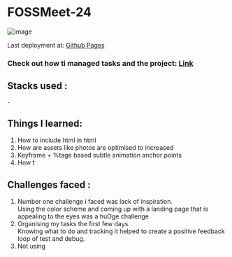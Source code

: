 # FOSSMeet-24

![image](https://github.com/vk-tori/FOSSMeet-24/assets/139075087/4db648a6-9fa4-4f47-8384-96c8039454cc)

Last deployment at: [Github Pages](https://vk-tori.github.io/FOSSMeet-24/home.html)

### Check out how ti managed tasks and the project: [Link](./task.md)

## Stacks used :
    - 

## Things I learned:

  1. How to include html in html
  2. How are assets like photos are optimised to increased
  3. Keyframe + %tage based subtle animation anchor points
  4. How t

## Challenges faced :
  1. Number one challenge i faced was lack of inspiration. </br> Using the color scheme and coming up with a landing page that is appealing to the eyes was a huOge challenge
  2. Organising my tasks the first few days. </br>   Knowing what to do and tracking it helped to create a positive feedback loop of test and debug.
  3. Not using
